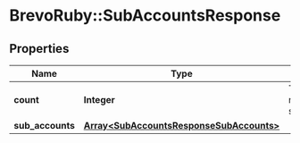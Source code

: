 # BrevoRuby::SubAccountsResponse

## Properties
Name | Type | Description | Notes
------------ | ------------- | ------------- | -------------
**count** | **Integer** | Total number of subaccounts | [optional] 
**sub_accounts** | [**Array&lt;SubAccountsResponseSubAccounts&gt;**](SubAccountsResponseSubAccounts.md) |  | [optional] 


